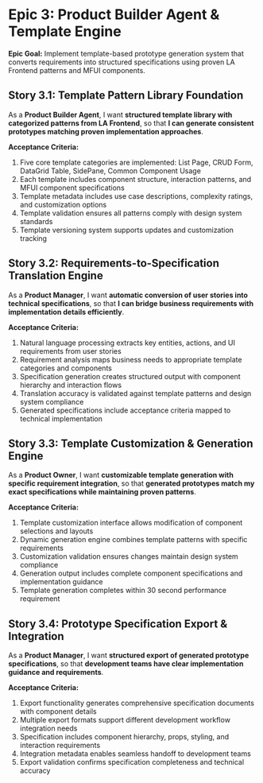 # Epic 3: Product Builder Agent & Template Engine

**Epic Goal:** Implement template-based prototype generation system that converts requirements into structured specifications using proven LA Frontend patterns and MFUI components.

## Story 3.1: Template Pattern Library Foundation
As a **Product Builder Agent**,
I want **structured template library with categorized patterns from LA Frontend**,
so that **I can generate consistent prototypes matching proven implementation approaches**.

**Acceptance Criteria:**
1. Five core template categories are implemented: List Page, CRUD Form, DataGrid Table, SidePane, Common Component Usage
2. Each template includes component structure, interaction patterns, and MFUI component specifications
3. Template metadata includes use case descriptions, complexity ratings, and customization options
4. Template validation ensures all patterns comply with design system standards
5. Template versioning system supports updates and customization tracking

## Story 3.2: Requirements-to-Specification Translation Engine
As a **Product Manager**,
I want **automatic conversion of user stories into technical specifications**,
so that **I can bridge business requirements with implementation details efficiently**.

**Acceptance Criteria:**
1. Natural language processing extracts key entities, actions, and UI requirements from user stories
2. Requirement analysis maps business needs to appropriate template categories and components
3. Specification generation creates structured output with component hierarchy and interaction flows
4. Translation accuracy is validated against template patterns and design system compliance
5. Generated specifications include acceptance criteria mapped to technical implementation

## Story 3.3: Template Customization & Generation Engine
As a **Product Owner**,
I want **customizable template generation with specific requirement integration**,
so that **generated prototypes match my exact specifications while maintaining proven patterns**.

**Acceptance Criteria:**
1. Template customization interface allows modification of component selections and layouts
2. Dynamic generation engine combines template patterns with specific requirements
3. Customization validation ensures changes maintain design system compliance
4. Generation output includes complete component specifications and implementation guidance
5. Template generation completes within 30 second performance requirement

## Story 3.4: Prototype Specification Export & Integration
As a **Product Manager**,
I want **structured export of generated prototype specifications**,
so that **development teams have clear implementation guidance and requirements**.

**Acceptance Criteria:**
1. Export functionality generates comprehensive specification documents with component details
2. Multiple export formats support different development workflow integration needs
3. Specification includes component hierarchy, props, styling, and interaction requirements
4. Integration metadata enables seamless handoff to development teams
5. Export validation confirms specification completeness and technical accuracy
